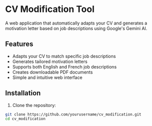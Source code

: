 # CV Modification Tool

A web application that automatically adapts your CV and generates a motivation letter based on job descriptions using Google's Gemini AI.

## Features

- Adapts your CV to match specific job descriptions
- Generates tailored motivation letters
- Supports both English and French job descriptions
- Creates downloadable PDF documents
- Simple and intuitive web interface

## Installation

1. Clone the repository:
```bash
git clone https://github.com/yourusername/cv_modification.git
cd cv_modification